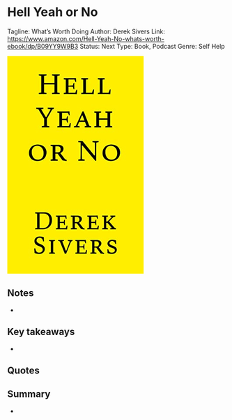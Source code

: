 # Hell Yeah or No

Tagline: What’s Worth Doing
Author: Derek Sivers
Link: https://www.amazon.com/Hell-Yeah-No-whats-worth-ebook/dp/B09YY9W9B3
Status: Next
Type: Book, Podcast
Genre: Self Help

![41cFsyjV9OL.jpg](Hell%20Yeah%20or%20No%204c0f61b81a8e4f0a81cbfdc6b7943e8a/41cFsyjV9OL.jpg)

## Notes

- 

## Key takeaways

- 

## Quotes

> 
> 

## Summary

-